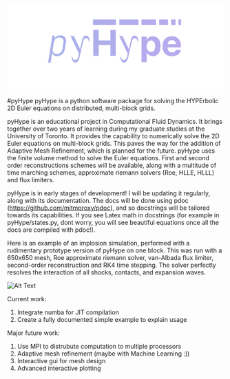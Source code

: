 ![Alt Text](/logo.png)

#pyHype
pyHype is a python software package for solving the HYPErbolic 2D Euler equations on distributed, multi-block grids.

pyHype is an educational project in Computational Fluid Dynamics. It brings together over two years of learning during my graduate studies at the University of Toronto. It provides the capability to numerically solve the 2D Euler equations on multi-block grids. This paves the way for the addition of Adaptive Mesh Refinement, which is planned for the future. pyHype uses the finite volume method to solve the Euler equations. First and second order reconstructions schemes will be available, along with a multitude of time marching schemes, approximate riemann solvers (Roe, HLLE, HLLL) and flux limiters.

pyHype is in early stages of development! I will be updating it regularly, along with its documentation. The docs will be done using pdoc (https://github.com/mitmproxy/pdoc), and so docstrings will be tailored towards its capabilities. If you see Latex math in docstrings (for example in pyHype/states.py, dont worry, you will see beautiful equations once all the docs are compiled with pdoc!).

Here is an example of an implosion simulation, performed with a rudimentary prototype version of pyHype on one block. This was run with a 650x650 mesh, Roe approximate riemann solver, van-Albada flux limiter, second-order reconstruction and RK4 time stepping. The solver perfectly resolves the interaction of all shocks, contacts, and expansion waves.

![Alt Text](/examples/implosion.gif)

Current work:
1. Integrate numba for JIT compilation
2. Create a fully documented simple example to explain usage

Major future work:
1. Use MPI to distrubute computation to multiple processors
2. Adaptive mesh refinement (maybe with Machine Learning :))
3. Interactive gui for mesh design
4. Advanced interactive plotting

